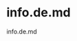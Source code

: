 <!---
⚠️ DANGER: DO NOT EDIT! ⚠️
Changes to this file WILL BREAK Cypress tests in footer.cy.js
If you must modify, update tests first.
-->
# info.de.md

info.de.md
